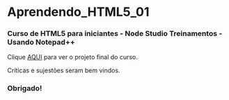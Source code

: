 # Aprendendo_HTML5_01
### Curso de HTML5 para iniciantes -  Node Studio Treinamentos - Usando Notepad++

Clique [AQUI](https://munrramt.github.io/Aprendendo_HTML5/Projeto-Final/index.html) para ver o projeto final do curso.

Críticas e sujestões seram bem vindos.
### Obrigado!
